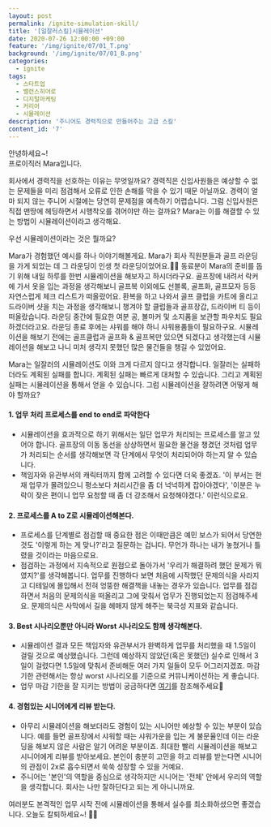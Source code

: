 ```yaml
---
layout: post
permalink: /ignite-simulation-skill/
title: '[일잘러스킬]시뮬레이션'
date: 2020-07-26 12:00:00 +09:00
feature: '/img/ignite/07/01_T.png'
background: '/img/ignite/07/01_B.png'
categories:
  - ignite
tags:
  - 스타트업
  - 밸런스히어로
  - 디지털마케팅
  - 커리어
  - 시뮬레이션
description: '주니어도 경력직으로 만들어주는 고급 스킬'
content_id: '7'
---
```


안녕하세요~!<br>
프로이직러 Mara입니다.

회사에서 경력직을 선호하는 이유는 무엇일까요? 경력직은 신입사원들은 예상할 수 없는 문제들을 미리 점검해서 오류로 인한 손해를 막을 수 있기 때문 아닐까요. 경력이 얼마 되지 않는 주니어 시절에는 당연히 문제점을 예측하기 어렵습니다. 그럼 신입사원은 직접 맨땅에 헤딩하면서 시행착오를 겪어야만 하는 걸까요? Mara는 이를 해결할 수 있는 방법이 시뮬레이션이라고 생각해요. 

우선 시뮬레이션이라는 것은 뭘까요? 

Mara가 경험했던 예시를 하나 이야기해볼게요. Mara가 회사 직원분들과 골프 라운딩을 가게 되었는 데 그 라운딩이 인생 첫 라운딩이었어요.🏌️‍♀️ 동료분이 Mara의 준비를 돕기 위해 내일 하루를 한번 시뮬레이션을 해보자고 하시더라구요. 골프장에 내려서 락커에 가서 옷을 입는 과정을 생각해보니 골프복 이외에도 선블록, 골프화, 골프모자 등등 자연스럽게 체크 리스트가 떠올랐어요. 환복을 하고 나와서 골프 클럽을 카트에 올리고 드라이버 샷을 치는 과정을 생각해보니 챙겨야 할 클럽들과 골프장갑, 드라이버 티 등이 떠올랐습니다. 라운딩 중간에 필요한 여분 공, 볼마커 및 소지품을 보관할 파우치도 필요하겠더라고요. 라운딩 종료 후에는 샤워를 해야 하니 샤워용품들이 필요하구요. 시뮬레이션을 해보기 전에는 골프클럽과 골프화 & 골프복만 있으면 되겠다고 생각했는데 시뮬레이션을 해보고 나니 미처 생각지 못했던 많은 물건들을 챙길 수 있었어요. 

Mara는 일잘러의 시뮬레이션도 이와 크게 다르지 않다고 생각합니다. 일잘러는 실패하더라도 계획된 실패를 합니다. 계획된 실패는 빠르게 대처할 수 있습니다. 그리고 계획된 실패는 시뮬레이션을 통해서 얻을 수 있습니다. 
그럼 시뮬레이션을 잘하려면 어떻게 해야 할까요? 

#### 1. 업무 처리 프로세스를 end to end로 파악한다

- 시뮬레이션을 효과적으로 하기 위해서는 일단 업무가 처리되는 프로세스를 알고 있어야 합니다. 골프장의 이동 동선을 상상하면서 필요한 물건을 챙겼던 것처럼 업무가 처리되는 순서를 생각해보면 각 단계에서 무엇이 처리되어야 하는지 알 수 있습니다. 
- 책임자와 유관부서의 캐릭터까지 함께 고려할 수 있다면 더욱 좋겠죠. '이 부서는 현재 업무가 몰려있으니 평소보다 처리시간을 좀 더 넉넉하게 잡아야겠다', '이분은 누락이 잦은 편이니 업무 요청할 때 좀 더 강조해서 요청해야겠다.' 이런식으로요. 

#### 2. 프로세스를 A to Z로 시뮬레이션해본다. 

- 프로세스를 단계별로 점검할 때 중요한 점은 이때만큼은 예민 보스가 되어서 당연한 것도 '이렇게 하는 게 맞나?'라고 질문하는 겁니다. 무언가 하나는 내가 놓쳤거나 틀렸을 것이라는 마음으로요. 
- 점검하는 과정에서 지속적으로 원점으로 돌아가서 '우리가 해결하려 했던 문제가 뭐였지?'를 생각해봅니다. 업무를 진행하다 보면 처음에 시작했던 문제의식을 사라지고 디테일에 몰입해서 전혀 엉뚱한 해결책을 내놓는 경우가 있습니다. 업무를 점검하면서 처음의 문제의식을 떠올리고 그에 맞춰서 업무가 진행되었는지 점검해주세요. 문제의식은 사막에서 길을 헤매지 않게 해주는 북극성 지표와 같습니다. 

#### 3. Best 시나리오뿐만 아니라 Worst 시나리오도 함께 생각해본다. 

- 시뮬레이션 결과 모든 책임자와 유관부서가 완벽하게 업무를 처리했을 때 1.5일이 걸릴 것으로 예상했습니다. 그런데 예상하지 않았던(혹은 못했던) 실수로 인해서 3일이 걸렸다면 1.5일에 맞춰서 준비해둔 여러 가지 일들이 모두 어그러지겠죠. 마감기한 관련해서는 항상 worst 시나리오를 기준으로 커뮤니케이션하는 게 좋습니다.  
- 업무 마감 기한을 잘 지키는 방법이 궁금하다면 [여기](https://mara.kim/career-time-management/)를 참조해주세요🙂

#### 4. 경험있는 시니어에게 리뷰 받는다. 

- 아무리 시뮬레이션을 해보더라도 경험이 있는 시니어만 예상할 수 있는 부분이 있습니다. 예를 들면 골프장에서 샤워할 때는 샤워가운을 입는 게 불문율인데 이는 라운딩을 해보지 않은 사람은 알기 어려운 부분이죠. 최대한 빨리 시뮬레이션을 해보고 시니어에게 리뷰를 받아보세요. 본인이 충분히 고민을 하고 리뷰를 받는다면 시니어의 관점이 2x로 흡수되면서 쑥쑥 성장할 수 있을 거예요. 
- 주니어는 '본인'의 역할을 중심으로 생각하지만 시니어는 '전체' 안에서 우리의 역할을 생각합니다. 회사는 나만 잘하단다고 되는 게 아니니까요. 



여러분도 본격적인 업무 시작 전에 시뮬레이션을 통해서 실수를 최소화하셨으면 좋겠습니다. 오늘도 칼퇴하세요~! 🙋‍♀️  